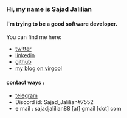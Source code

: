 ### Hi, my name is Sajad Jalilian

#### I'm trying to be a good software developer.

You can find me here:

- [twitter](https://twitter.com/Sajad_Jalilian)
- [linkedin](https://linkedin.com/in/sajadjalilian)
- [github](https://github.com/SajadJalilian)
- [my blog on virgool](https://virgool.io/@SajadJ)

#### contact ways :
- [telegram](https://t.me/sajadjalilian)
- Discord id: Sajad_Jalilian#7552
- e mail : sajadjalilian88 [at] gmail [dot] com
